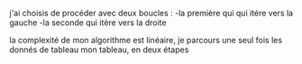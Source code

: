 j'ai choisis de procéder avec deux boucles :
-la première qui qui itére vers la gauche 
-la seconde qui itère vers la droite

la complexité de mon algorithme est linéaire, je parcours une seul fois les donnés de tableau mon tableau, en deux étapes
